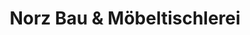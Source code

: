 ---
title: "Norz Bau & Möbeltischlerei"
url: /voecklabruck/norz-bau-und-moebeltischlerei/
shop: Möbel
---